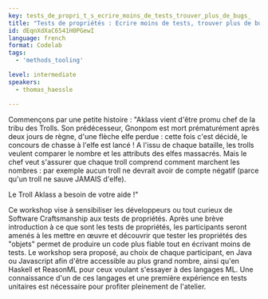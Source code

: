 ```yaml
---
key: tests_de_propri_t_s_ecrire_moins_de_tests_trouver_plus_de_bugs_
title: "Tests de propriétés : Ecrire moins de tests, trouver plus de bugs "
id: dEqnXdXaC6541H0PGewI
language: french
format: Codelab
tags:
  - 'methods_tooling'

level: intermediate
speakers:
  - thomas_haessle

---
```


Commençons par une petite histoire : "Aklass vient d'être promu chef de la tribu des Trolls. Son prédécesseur, Gnonpom est mort prématurément après deux jours de règne, d'une flèche elfe perdue : cette fois c'est décidé, le concours de chasse à l'elfe est lancé !
A l'issu de chaque bataille, les trolls veulent comparer le nombre et les attributs des elfes massacrés.
Mais le chef veut s'assurer que chaque troll comprend comment marchent les nombres : par exemple aucun troll ne devrait avoir de compte négatif (parce qu'un troll ne sauve JAMAIS d'elfe).

Le Troll Aklass a besoin de votre aide !"

Ce workshop vise à sensibiliser les développeurs ou tout curieux de Software Craftsmanship aux tests de propriétés. Après une brève introduction à ce que sont les tests de propriétés, les participants seront amenés à les mettre en œuvre et découvrir que tester les propriétés des "objets" permet de produire un code plus fiable tout en écrivant moins de tests.
Le workshop sera proposé, au choix de chaque participant, en Java ou Javascript afin d'être accessible au plus grand nombre, ainsi qu'en Haskell et ReasonML pour ceux voulant s'essayer à des langages ML.
Une connaissance d'un de ces langages et une première expérience en tests unitaires est nécessaire pour profiter pleinement de l'atelier.
